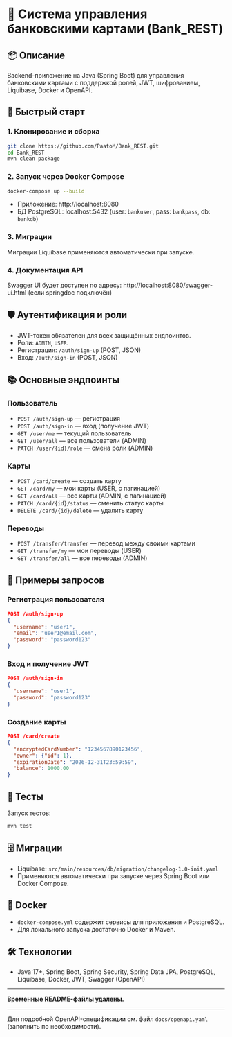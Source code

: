 # 🚀 Система управления банковскими картами (Bank_REST)

## 📦 Описание
Backend-приложение на Java (Spring Boot) для управления банковскими картами с поддержкой ролей, JWT, шифрованием, Liquibase, Docker и OpenAPI.

## 🏁 Быстрый старт

### 1. Клонирование и сборка
```bash
git clone https://github.com/PaatoM/Bank_REST.git
cd Bank_REST
mvn clean package
```

### 2. Запуск через Docker Compose
```bash
docker-compose up --build
```
- Приложение: http://localhost:8080
- БД PostgreSQL: localhost:5432 (user: `bankuser`, pass: `bankpass`, db: `bankdb`)

### 3. Миграции
Миграции Liquibase применяются автоматически при запуске.

### 4. Документация API
Swagger UI будет доступен по адресу: http://localhost:8080/swagger-ui.html (если springdoc подключён)

## 🛡️ Аутентификация и роли
- JWT-токен обязателен для всех защищённых эндпоинтов.
- Роли: `ADMIN`, `USER`.
- Регистрация: `/auth/sign-up` (POST, JSON)
- Вход: `/auth/sign-in` (POST, JSON)

## 📚 Основные эндпоинты

### Пользователь
- `POST /auth/sign-up` — регистрация
- `POST /auth/sign-in` — вход (получение JWT)
- `GET /user/me` — текущий пользователь
- `GET /user/all` — все пользователи (ADMIN)
- `PATCH /user/{id}/role` — смена роли (ADMIN)

### Карты
- `POST /card/create` — создать карту
- `GET /card/my` — мои карты (USER, с пагинацией)
- `GET /card/all` — все карты (ADMIN, с пагинацией)
- `PATCH /card/{id}/status` — сменить статус карты
- `DELETE /card/{id}/delete` — удалить карту

### Переводы
- `POST /transfer/transfer` — перевод между своими картами
- `GET /transfer/my` — мои переводы (USER)
- `GET /transfer/all` — все переводы (ADMIN)

## 📝 Примеры запросов

### Регистрация пользователя
```json
POST /auth/sign-up
{
  "username": "user1",
  "email": "user1@email.com",
  "password": "password123"
}
```

### Вход и получение JWT
```json
POST /auth/sign-in
{
  "username": "user1",
  "password": "password123"
}
```

### Создание карты
```json
POST /card/create
{
  "encryptedCardNumber": "1234567890123456",
  "owner": {"id": 1},
  "expirationDate": "2026-12-31T23:59:59",
  "balance": 1000.00
}
```

## 🧪 Тесты
Запуск тестов:
```bash
mvn test
```

## 🗄️ Миграции
- Liquibase: `src/main/resources/db/migration/changelog-1.0-init.yaml`
- Применяются автоматически при запуске через Spring Boot или Docker Compose.

## 🐳 Docker
- `docker-compose.yml` содержит сервисы для приложения и PostgreSQL.
- Для локального запуска достаточно Docker и Maven.

## 🛠️ Технологии
- Java 17+, Spring Boot, Spring Security, Spring Data JPA, PostgreSQL, Liquibase, Docker, JWT, Swagger (OpenAPI)

---

**Временные README-файлы удалены.**

---

Для подробной OpenAPI-спецификации см. файл `docs/openapi.yaml` (заполнить по необходимости).
